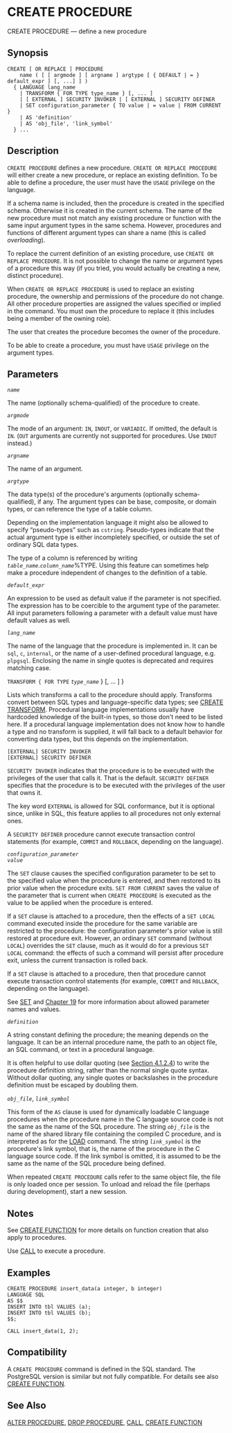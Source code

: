 # CREATE PROCEDURE

CREATE PROCEDURE — define a new procedure

## Synopsis

```text
CREATE [ OR REPLACE ] PROCEDURE
    name ( [ [ argmode ] [ argname ] argtype [ { DEFAULT | = } default_expr ] [, ...] ] )
  { LANGUAGE lang_name
    | TRANSFORM { FOR TYPE type_name } [, ... ]
    | [ EXTERNAL ] SECURITY INVOKER | [ EXTERNAL ] SECURITY DEFINER
    | SET configuration_parameter { TO value | = value | FROM CURRENT }
    | AS 'definition'
    | AS 'obj_file', 'link_symbol'
  } ...
```

## Description

`CREATE PROCEDURE` defines a new procedure. `CREATE OR REPLACE PROCEDURE` will either create a new procedure, or replace an existing definition. To be able to define a procedure, the user must have the `USAGE` privilege on the language.

If a schema name is included, then the procedure is created in the specified schema. Otherwise it is created in the current schema. The name of the new procedure must not match any existing procedure or function with the same input argument types in the same schema. However, procedures and functions of different argument types can share a name \(this is called _overloading_\).

To replace the current definition of an existing procedure, use `CREATE OR REPLACE PROCEDURE`. It is not possible to change the name or argument types of a procedure this way \(if you tried, you would actually be creating a new, distinct procedure\).

When `CREATE OR REPLACE PROCEDURE` is used to replace an existing procedure, the ownership and permissions of the procedure do not change. All other procedure properties are assigned the values specified or implied in the command. You must own the procedure to replace it \(this includes being a member of the owning role\).

The user that creates the procedure becomes the owner of the procedure.

To be able to create a procedure, you must have `USAGE` privilege on the argument types.

## Parameters

_`name`_

The name \(optionally schema-qualified\) of the procedure to create.

_`argmode`_

The mode of an argument: `IN`, `INOUT`, or `VARIADIC`. If omitted, the default is `IN`. \(`OUT` arguments are currently not supported for procedures. Use `INOUT` instead.\)

_`argname`_

The name of an argument.

_`argtype`_

The data type\(s\) of the procedure's arguments \(optionally schema-qualified\), if any. The argument types can be base, composite, or domain types, or can reference the type of a table column.

Depending on the implementation language it might also be allowed to specify “pseudo-types” such as `cstring`. Pseudo-types indicate that the actual argument type is either incompletely specified, or outside the set of ordinary SQL data types.

The type of a column is referenced by writing _`table_name`_._`column_name`_%TYPE. Using this feature can sometimes help make a procedure independent of changes to the definition of a table.

_`default_expr`_

An expression to be used as default value if the parameter is not specified. The expression has to be coercible to the argument type of the parameter. All input parameters following a parameter with a default value must have default values as well.

_`lang_name`_

The name of the language that the procedure is implemented in. It can be `sql`, `c`, `internal`, or the name of a user-defined procedural language, e.g. `plpgsql`. Enclosing the name in single quotes is deprecated and requires matching case.

`TRANSFORM { FOR TYPE` _`type_name`_ } \[, ... \] }

Lists which transforms a call to the procedure should apply. Transforms convert between SQL types and language-specific data types; see [CREATE TRANSFORM](https://www.postgresql.org/docs/11/sql-createtransform.html). Procedural language implementations usually have hardcoded knowledge of the built-in types, so those don't need to be listed here. If a procedural language implementation does not know how to handle a type and no transform is supplied, it will fall back to a default behavior for converting data types, but this depends on the implementation.

`[EXTERNAL] SECURITY INVOKER`  
`[EXTERNAL] SECURITY DEFINER`

`SECURITY INVOKER` indicates that the procedure is to be executed with the privileges of the user that calls it. That is the default. `SECURITY DEFINER` specifies that the procedure is to be executed with the privileges of the user that owns it.

The key word `EXTERNAL` is allowed for SQL conformance, but it is optional since, unlike in SQL, this feature applies to all procedures not only external ones.

A `SECURITY DEFINER` procedure cannot execute transaction control statements \(for example, `COMMIT` and `ROLLBACK`, depending on the language\).

_`configuration_parameter`_  
_`value`_

The `SET` clause causes the specified configuration parameter to be set to the specified value when the procedure is entered, and then restored to its prior value when the procedure exits. `SET FROM CURRENT` saves the value of the parameter that is current when `CREATE PROCEDURE` is executed as the value to be applied when the procedure is entered.

If a `SET` clause is attached to a procedure, then the effects of a `SET LOCAL` command executed inside the procedure for the same variable are restricted to the procedure: the configuration parameter's prior value is still restored at procedure exit. However, an ordinary `SET` command \(without `LOCAL`\) overrides the `SET` clause, much as it would do for a previous `SET LOCAL` command: the effects of such a command will persist after procedure exit, unless the current transaction is rolled back.

If a `SET` clause is attached to a procedure, then that procedure cannot execute transaction control statements \(for example, `COMMIT` and `ROLLBACK`, depending on the language\).

See [SET](https://www.postgresql.org/docs/11/sql-set.html) and [Chapter 19](https://www.postgresql.org/docs/11/runtime-config.html) for more information about allowed parameter names and values.

_`definition`_

A string constant defining the procedure; the meaning depends on the language. It can be an internal procedure name, the path to an object file, an SQL command, or text in a procedural language.

It is often helpful to use dollar quoting \(see [Section 4.1.2.4](https://www.postgresql.org/docs/11/sql-syntax-lexical.html#SQL-SYNTAX-DOLLAR-QUOTING)\) to write the procedure definition string, rather than the normal single quote syntax. Without dollar quoting, any single quotes or backslashes in the procedure definition must be escaped by doubling them.

_`obj_file`_, _`link_symbol`_

This form of the `AS` clause is used for dynamically loadable C language procedures when the procedure name in the C language source code is not the same as the name of the SQL procedure. The string _`obj_file`_ is the name of the shared library file containing the compiled C procedure, and is interpreted as for the [LOAD](https://www.postgresql.org/docs/11/sql-load.html) command. The string _`link_symbol`_ is the procedure's link symbol, that is, the name of the procedure in the C language source code. If the link symbol is omitted, it is assumed to be the same as the name of the SQL procedure being defined.

When repeated `CREATE PROCEDURE` calls refer to the same object file, the file is only loaded once per session. To unload and reload the file \(perhaps during development\), start a new session.

## Notes

See [CREATE FUNCTION](https://www.postgresql.org/docs/11/sql-createfunction.html) for more details on function creation that also apply to procedures.

Use [CALL](https://www.postgresql.org/docs/11/sql-call.html) to execute a procedure.

## Examples

```text
CREATE PROCEDURE insert_data(a integer, b integer)
LANGUAGE SQL
AS $$
INSERT INTO tbl VALUES (a);
INSERT INTO tbl VALUES (b);
$$;

CALL insert_data(1, 2);
```

## Compatibility

A `CREATE PROCEDURE` command is defined in the SQL standard. The PostgreSQL version is similar but not fully compatible. For details see also [CREATE FUNCTION](https://www.postgresql.org/docs/11/sql-createfunction.html).

## See Also

[ALTER PROCEDURE](https://www.postgresql.org/docs/11/sql-alterprocedure.html), [DROP PROCEDURE](https://www.postgresql.org/docs/11/sql-dropprocedure.html), [CALL](https://www.postgresql.org/docs/11/sql-call.html), [CREATE FUNCTION](https://www.postgresql.org/docs/11/sql-createfunction.html)

